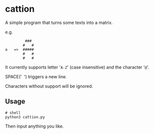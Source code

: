 # cattion
A simple program that turns some texts into a matrix.

e.g.
```
         ### 
        #   #
a   =>  #####
        #   #
        #   #
```
It currently supports letter '`A-Z`' (case insensitive) and the character '`@`'. 

SPACE('` `') triggers a new line. 

Characters without support will be ignored.

## Usage
``` shell
# shell
python3 cattion.py
```

Then input anything you like.
